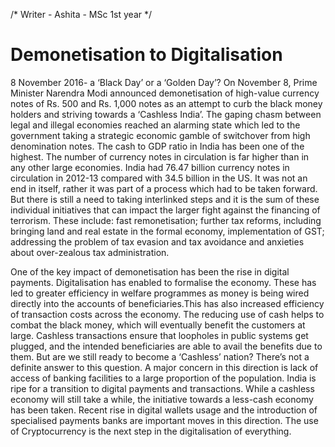 /*
Writer - Ashita - MSc 1st year
*/

# Demonetisation to Digitalisation 

8 November 2016- a ‘Black Day’ or a ‘Golden Day’? 
On November 8, Prime Minister Narendra Modi announced demonetisation of high-value currency notes of Rs. 500 and Rs. 1,000 notes as an attempt to curb the black money holders and striving towards a ‘Cashless India’. 
The gaping chasm between legal and illegal economies reached an alarming state which led to the government taking a strategic economic gamble of switchover from high denomination notes. The cash to GDP ratio in India has been one of the highest. The number of currency notes in circulation is far higher than in any other large economies. India had 76.47 billion currency notes in circulation in 2012-13 compared with 34.5 billion in the US. It was not an end in itself, rather  it was part of a process which had to be taken forward. But there is still a need to taking interlinked steps and it is the sum of these individual initiatives that can impact the larger fight against the financing of terrorism. These include: fast remonetisation; further tax reforms, including bringing land and real estate in the formal economy, implementation of GST; addressing the problem of tax evasion and tax avoidance and anxieties about over-zealous tax administration. 

One of the key impact of demonetisation has been the rise in digital payments. Digitalisation has enabled to formalise the economy. These has led to greater efficiency in welfare programmes as money is being wired directly into the accounts of beneficiaries.This has also  increased efficiency of transaction costs across the economy. The reducing use of cash helps to combat the black money, which will eventually benefit the customers at large. Cashless transactions ensure that loopholes in public systems get plugged, and the intended beneficiaries are able to avail the benefits due to them. But are we still ready to become a ‘Cashless’ nation? There’s not a definite answer to this question. A major concern in this direction is lack of access of banking facilities to a large proportion of the population.
India is ripe for a transition to digital payments and transactions. While a cashless economy will still take a while, the initiative towards a less-cash economy has been taken. Recent rise in digital wallets usage and the introduction of specialised payments banks are important moves in this direction. The use of Cryptocurrency is the next step in the digitalisation of everything.

